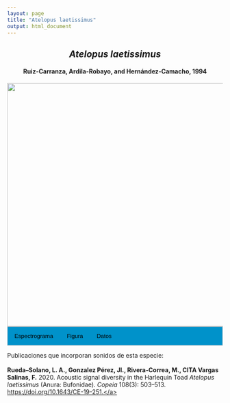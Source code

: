 ```yaml
---
layout: page
title: "Atelopus laetissimus"
output: html_document
---
```


<style>
/* Simplified CSS for tabs */
.tab {
  overflow: hidden;
  border: 1px solid #ccc;
  background-color: #0092ca;
}
.tab button {
  background-color: inherit;
  float: left;
  border: none;
  cursor: pointer;
  padding: 14px 16px;
  transition: background-color 0.3s;
}
.tab button:hover {
  background-color: #ddd;
}
.tab button.active {
  background-color: #ccc;
}
.tabcontent {
  display: none;
  padding: 6px 12px;
  border: 1px solid #ccc;
  border-top: none;
}
.audio-container {
  margin-bottom: 10px;
}
body h1 {
  display: none;
}
</style>

<script>
function openTab(evt, tabName) {
  document.querySelectorAll('.tabcontent').forEach(tab => tab.style.display = "none");
  document.querySelectorAll('.tablinks').forEach(link => link.classList.remove('active'));
  document.getElementById(tabName).style.display = "block";
  evt.currentTarget.classList.add('active');
}
</script>

<!-- Species presentation -->
<div style="text-align: center;">
  <h2><i>Atelopus laetissimus</i></h2>
  <h4>Ruiz-Carranza, Ardila-Robayo, and Hernández-Camacho, 1994</h4>
  <img src="{{ site.baseurl }}/images/especie_Atelopus_laetissimus.png" style="width:15cm;">
</div>

<!-- Tabs section -->
<div class="tab">
  <button class="tablinks" onclick="openTab(event, 'Espectro')">Espectrograma</button>
  <button class="tablinks" onclick="openTab(event, 'fig')">Figura</button>
  <button class="tablinks" onclick="openTab(event, 'tab')">Datos</button>
</div>

<!-- Seccion Espectrograma -->
<div id="Espectro" class="tabcontent" style="text-align: center;">
  <video width="100%" height="auto" controls>
    <source src="{{ site.baseurl }}/Espectrograms/dyna_Atelopus_laetissimus.mp4" type="video/mp4">
    Tu navegador no soporta el elemento de video.
  </video>
</div>

<!-- Seccion Figura -->
<div id="fig" class="tabcontent" style="text-align: center;">
  <img src="{{ site.baseurl }}/images/spec_Atelopus_laetissimus.png" style="width:15cm;">
</div>

<!-- Seccion Datos -->
<div id="tab" class="tabcontent">
  <p><a href="http://colecciones.humboldt.org.co/rec/sonidos/IAvH-CSA-34148/IAvH-CSA-34148.wav">IAVH-CSA-34148</a></p>
  <p>IAVH-CSA-34234 <a href="http://colecciones.humboldt.org.co/rec/sonidos/IAvH-CSA-34234/IAvH-CSA-34234.wav">http://colecciones.humboldt.org.co/rec/sonidos/IAvH-CSA-34234/IAvH-CSA-34234.wav</a>.</p>
  <p>IAVH-CSA-34235 <a href="http://colecciones.humboldt.org.co/rec/sonidos/IAvH-CSA-34235/IAvH-CSA-34235.wav">http://colecciones.humboldt.org.co/rec/sonidos/IAvH-CSA-34235/IAvH-CSA-34235.wav</a>.</p>
  <p>IAVH-CSA-34236 <a href="http://colecciones.humboldt.org.co/rec/sonidos/IAvH-CSA-34236/IAvH-CSA-34236.wav">http://colecciones.humboldt.org.co/rec/sonidos/IAvH-CSA-34236/IAvH-CSA-34236.wav</a>.</p>
  <p>IAVH-CSA-34237 <a href="http://colecciones.humboldt.org.co/rec/sonidos/IAvH-CSA-34237/IAvH-CSA-34237.wav">http://colecciones.humboldt.org.co/rec/sonidos/IAvH-CSA-34237/IAvH-CSA-34237.wav</a>.</p>
</div>

Publicaciones que incorporan sonidos de esta especie:
<br><br>
<strong>Rueda–Solano, L. A., Gonzalez Pérez, Jl., Rivera-Correa, M., CITA Vargas Salinas, F.</strong> 2020. Acoustic signal diversity in the Harlequin Toad <i>Atelopus laetissimus</i> (Anura: Bufonidae). <i>Copeia</i> 108(3): 503–513. <a href="https://doi.org/10.1643/CE-19-251">https://doi.org/10.1643/CE-19-251.</a>
